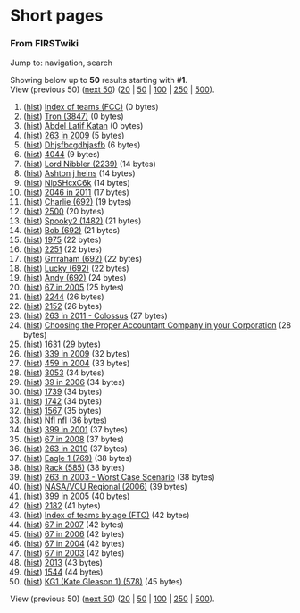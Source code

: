 

# Short pages

### From FIRSTwiki

Jump to: navigation, search

Showing below up to **50** results starting with #**1**.  
View (previous 50) ([next
50](/index.php?title=Special:Shortpages&limit=50&offset=50))
([20](/index.php?title=Special:Shortpages&limit=20&offset=0) |
[50](/index.php?title=Special:Shortpages&limit=50&offset=0) |
[100](/index.php?title=Special:Shortpages&limit=100&offset=0) |
[250](/index.php?title=Special:Shortpages&limit=250&offset=0) |
[500](/index.php?title=Special:Shortpages&limit=500&offset=0)).

  1. ([hist](/index.php?title=Index_of_teams_%28FCC%29&action=history "Index of teams \(FCC\)" )) [Index of teams (FCC)](Index_of_teams_%28FCC%29 "Index of teams \(FCC\)" ) (0 bytes)
  2. ([hist](/index.php?title=Tron_%283847%29&action=history "Tron \(3847\)" )) [Tron (3847)](Tron_%283847%29 "Tron \(3847\)" ) (0 bytes)
  3. ([hist](/index.php?title=Abdel_Latif_Katan&action=history "Abdel Latif Katan" )) [Abdel Latif Katan](Abdel_Latif_Katan "Abdel Latif Katan" ) (0 bytes)
  4. ([hist](/index.php?title=263_in_2009&action=history "263 in 2009" )) [263 in 2009](263_in_2009 "263 in 2009" ) (5 bytes)
  5. ([hist](/index.php?title=Dhjsfbcgdhjasfb&action=history "Dhjsfbcgdhjasfb" )) [Dhjsfbcgdhjasfb](Dhjsfbcgdhjasfb "Dhjsfbcgdhjasfb" ) (6 bytes)
  6. ([hist](/index.php?title=4044&action=history "4044" )) [4044](4044 "4044" ) (9 bytes)
  7. ([hist](/index.php?title=Lord_Nibbler_%282239%29&action=history "Lord Nibbler \(2239\)" )) [Lord Nibbler (2239)](Lord_Nibbler_%282239%29 "Lord Nibbler \(2239\)" ) (14 bytes)
  8. ([hist](/index.php?title=Ashton_j_heins&action=history "Ashton j heins" )) [Ashton j heins](Ashton_j_heins "Ashton j heins" ) (14 bytes)
  9. ([hist](/index.php?title=NlpSHcxC6k&action=history "NlpSHcxC6k" )) [NlpSHcxC6k](NlpSHcxC6k "NlpSHcxC6k" ) (14 bytes)
  10. ([hist](/index.php?title=2046_in_2011&action=history "2046 in 2011" )) [2046 in 2011](2046_in_2011 "2046 in 2011" ) (17 bytes)
  11. ([hist](/index.php?title=Charlie_%28692%29&action=history "Charlie \(692\)" )) [Charlie (692)](Charlie_%28692%29 "Charlie \(692\)" ) (19 bytes)
  12. ([hist](/index.php?title=2500&action=history "2500" )) [2500](2500 "2500" ) (20 bytes)
  13. ([hist](/index.php?title=Spooky2_%281482%29&action=history "Spooky2 \(1482\)" )) [Spooky2 (1482)](Spooky2_%281482%29 "Spooky2 \(1482\)" ) (21 bytes)
  14. ([hist](/index.php?title=Bob_%28692%29&action=history "Bob \(692\)" )) [Bob (692)](Bob_%28692%29 "Bob \(692\)" ) (21 bytes)
  15. ([hist](/index.php?title=1975&action=history "1975" )) [1975](1975 "1975" ) (22 bytes)
  16. ([hist](/index.php?title=2251&action=history "2251" )) [2251](2251 "2251" ) (22 bytes)
  17. ([hist](/index.php?title=Grrraham_%28692%29&action=history "Grrraham \(692\)" )) [Grrraham (692)](Grrraham_%28692%29 "Grrraham \(692\)" ) (22 bytes)
  18. ([hist](/index.php?title=Lucky_%28692%29&action=history "Lucky \(692\)" )) [Lucky (692)](Lucky_%28692%29 "Lucky \(692\)" ) (22 bytes)
  19. ([hist](/index.php?title=Andy_%28692%29&action=history "Andy \(692\)" )) [Andy (692)](Andy_%28692%29 "Andy \(692\)" ) (24 bytes)
  20. ([hist](/index.php?title=67_in_2005&action=history "67 in 2005" )) [67 in 2005](67_in_2005 "67 in 2005" ) (25 bytes)
  21. ([hist](/index.php?title=2244&action=history "2244" )) [2244](2244 "2244" ) (26 bytes)
  22. ([hist](/index.php?title=2152&action=history "2152" )) [2152](2152 "2152" ) (26 bytes)
  23. ([hist](/index.php?title=263_in_2011_-_Colossus&action=history "263 in 2011 - Colossus" )) [263 in 2011 - Colossus](263_in_2011_-_Colossus "263 in 2011 - Colossus" ) (27 bytes)
  24. ([hist](/index.php?title=Choosing_the_Proper_Accountant_Company_in_your_Corporation&action=history "Choosing the Proper Accountant Company in your Corporation" )) [Choosing the Proper Accountant Company in your Corporation](Choosing_the_Proper_Accountant_Company_in_your_Corporation "Choosing the Proper Accountant Company in your Corporation" ) (28 bytes)
  25. ([hist](/index.php?title=1631&action=history "1631" )) [1631](1631 "1631" ) (29 bytes)
  26. ([hist](/index.php?title=339_in_2009&action=history "339 in 2009" )) [339 in 2009](339_in_2009 "339 in 2009" ) (32 bytes)
  27. ([hist](/index.php?title=459_in_2004&action=history "459 in 2004" )) [459 in 2004](459_in_2004 "459 in 2004" ) (33 bytes)
  28. ([hist](/index.php?title=3053&action=history "3053" )) [3053](3053 "3053" ) (34 bytes)
  29. ([hist](/index.php?title=39_in_2006&action=history "39 in 2006" )) [39 in 2006](39_in_2006 "39 in 2006" ) (34 bytes)
  30. ([hist](/index.php?title=1739&action=history "1739" )) [1739](1739 "1739" ) (34 bytes)
  31. ([hist](/index.php?title=1742&action=history "1742" )) [1742](1742 "1742" ) (34 bytes)
  32. ([hist](/index.php?title=1567&action=history "1567" )) [1567](1567 "1567" ) (35 bytes)
  33. ([hist](/index.php?title=Nfl_nfl&action=history "Nfl nfl" )) [Nfl nfl](Nfl_nfl "Nfl nfl" ) (36 bytes)
  34. ([hist](/index.php?title=399_in_2001&action=history "399 in 2001" )) [399 in 2001](399_in_2001 "399 in 2001" ) (37 bytes)
  35. ([hist](/index.php?title=67_in_2008&action=history "67 in 2008" )) [67 in 2008](67_in_2008 "67 in 2008" ) (37 bytes)
  36. ([hist](/index.php?title=263_in_2010&action=history "263 in 2010" )) [263 in 2010](263_in_2010 "263 in 2010" ) (37 bytes)
  37. ([hist](/index.php?title=Eagle_1_%28769%29&action=history "Eagle 1 \(769\)" )) [Eagle 1 (769)](Eagle_1_%28769%29 "Eagle 1 \(769\)" ) (38 bytes)
  38. ([hist](/index.php?title=Rack_%28585%29&action=history "Rack \(585\)" )) [Rack (585)](Rack_%28585%29 "Rack \(585\)" ) (38 bytes)
  39. ([hist](/index.php?title=263_in_2003_-_Worst_Case_Scenario&action=history "263 in 2003 - Worst Case Scenario" )) [263 in 2003 - Worst Case Scenario](263_in_2003_-_Worst_Case_Scenario "263 in 2003 - Worst Case Scenario" ) (38 bytes)
  40. ([hist](/index.php?title=NASA/VCU_Regional_%282006%29&action=history "NASA/VCU Regional \(2006\)" )) [NASA/VCU Regional (2006)](NASA/VCU_Regional_%282006%29 "NASA/VCU Regional \(2006\)" ) (39 bytes)
  41. ([hist](/index.php?title=399_in_2005&action=history "399 in 2005" )) [399 in 2005](399_in_2005 "399 in 2005" ) (40 bytes)
  42. ([hist](/index.php?title=2182&action=history "2182" )) [2182](2182 "2182" ) (41 bytes)
  43. ([hist](/index.php?title=Index_of_teams_by_age_%28FTC%29&action=history "Index of teams by age \(FTC\)" )) [Index of teams by age (FTC)](Index_of_teams_by_age_%28FTC%29 "Index of teams by age \(FTC\)" ) (42 bytes)
  44. ([hist](/index.php?title=67_in_2007&action=history "67 in 2007" )) [67 in 2007](67_in_2007 "67 in 2007" ) (42 bytes)
  45. ([hist](/index.php?title=67_in_2006&action=history "67 in 2006" )) [67 in 2006](67_in_2006 "67 in 2006" ) (42 bytes)
  46. ([hist](/index.php?title=67_in_2004&action=history "67 in 2004" )) [67 in 2004](67_in_2004 "67 in 2004" ) (42 bytes)
  47. ([hist](/index.php?title=67_in_2003&action=history "67 in 2003" )) [67 in 2003](67_in_2003 "67 in 2003" ) (42 bytes)
  48. ([hist](/index.php?title=2013&action=history "2013" )) [2013](2013 "2013" ) (43 bytes)
  49. ([hist](/index.php?title=1544&action=history "1544" )) [1544](1544 "1544" ) (44 bytes)
  50. ([hist](/index.php?title=KG1_%28Kate_Gleason_1%29_%28578%29&action=history "KG1 \(Kate Gleason 1\) \(578\)" )) [KG1 (Kate Gleason 1) (578)](KG1_%28Kate_Gleason_1%29_%28578%29 "KG1 \(Kate Gleason 1\) \(578\)" ) (45 bytes)

View (previous 50) ([next
50](/index.php?title=Special:Shortpages&limit=50&offset=50))
([20](/index.php?title=Special:Shortpages&limit=20&offset=0) |
[50](/index.php?title=Special:Shortpages&limit=50&offset=0) |
[100](/index.php?title=Special:Shortpages&limit=100&offset=0) |
[250](/index.php?title=Special:Shortpages&limit=250&offset=0) |
[500](/index.php?title=Special:Shortpages&limit=500&offset=0)).

